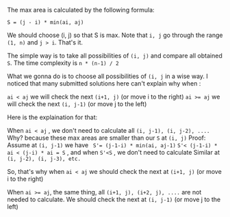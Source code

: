 The max area is calculated by the following formula:

    S = (j - i) * min(ai, aj)

We should choose (i, j) so that S is max. Note that ```i, j``` go through the range ```(1, n)``` and ```j > i```. That's it.

The simple way is to take all possibilities of ```(i, j)``` and compare all obtained ```S```. The time complexity is ```n * (n-1) / 2```

What we gonna do is to choose all possibilities of ```(i, j``` in a wise way. I noticed that many submitted solutions here can't explain why when :

```ai < aj``` we will check the next 
```(i+1, j)``` (or move i to the right)
```ai >= aj``` we will check the next 
```(i, j-1)``` (or move j to the left)
 
Here is the explaination for that:

When ``ai < aj`` , we don't need to calculate all ```(i, j-1), (i, j-2), ....``` Why? because these max areas are smaller than our ```S``` at ```(i, j)```
Proof: Assume at ```(i, j-1)``` we have ``` S'= (j-1-i) * min(ai, aj-1)```
```S'< (j-1-i) * ai < (j-i) * ai = S``` , and when ```S'<S``` , we don't need to calculate
Similar at ```(i, j-2), (i, j-3), etc.```

So, that's why when ```ai < aj``` we should check the next at ```(i+1, j)``` (or move i to the right)

When ```ai >= aj```, the same thing, all ```(i+1, j), (i+2, j), ....``` are not needed to calculate.
We should check the next at ```(i, j-1)``` (or move j to the left)
